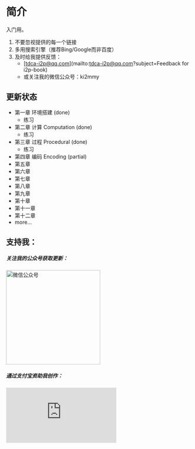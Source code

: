 # 简介

入门用。

1. 不要忽视提供的每一个链接
2. 多用搜索引擎（推荐Bing/Google而非百度）
3. 及时给我提供反馈：
    * [tdca-i2p@qq.com](mailto:tdca-i2p@qq.com?subject=Feedback for i2p-book)
    * 或关注我的微信公众号：ki2mmy

## 更新状态

 * 第一章 环境搭建 (done)
   + 练习
 * 第二章 计算 Computation (done)
   + 练习
 * 第三章 过程 Procedural (done)
   + 练习
 * 第四章 编码 Encoding (partial)
 * 第五章
 * 第六章
 * 第七章
 * 第八章
 * 第九章
 * 第十章
 * 第十一章
 * 第十二章
 * more...

## 支持我：

##### 关注我的公众号获取更新：

<img alt="微信公众号" src="http://lisp.kimleo.net/images/qrcode_for_gh_5d5d484e7445_430.jpg" width="256"/>

##### 通过支付宝资助我创作：

![支付宝](https://mobilecodec.alipay.com/show.htm?code=ap69z5d4uik0zvec89&picSize=S)
